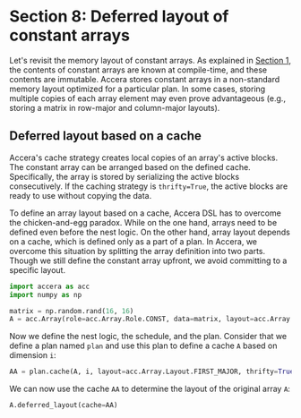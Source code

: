[//]: # (Project: Accera)
[//]: # (Version: v1.2.14)

# Section 8: Deferred layout of constant arrays
Let's revisit the memory layout of constant arrays. As explained in [Section 1](<01%20Arrays%20and%20Scalars.md>), the contents of constant arrays are known at compile-time, and these contents are immutable. Accera stores constant arrays in a non-standard memory layout optimized for a particular plan. In some cases, storing multiple copies of each array element may even prove advantageous (e.g., storing a matrix in row-major and column-major layouts).

## Deferred layout based on a cache
Accera's cache strategy creates local copies of an array's active blocks. The constant array can be arranged based on the defined cache. Specifically, the array is stored by serializing the active blocks consecutively. If the caching strategy is `thrifty=True`, the active blocks are ready to use without copying the data.   

To define an array layout based on a cache, Accera DSL has to overcome the chicken-and-egg paradox. While on the one hand, arrays need to be defined even before the nest logic. On the other hand, array layout depends on a cache, which is defined only as a part of a plan. In Accera, we overcome this situation by splitting the array definition into two parts. Though we still define the constant array upfront, we avoid committing to a specific layout. 
```python
import accera as acc
import numpy as np

matrix = np.random.rand(16, 16)
A = acc.Array(role=acc.Array.Role.CONST, data=matrix, layout=acc.Array.Layout.DEFERRED)
```
Now we define the nest logic, the schedule, and the plan. Consider that we define a plan named `plan` and use this plan to define a cache `A` based on dimension `i`:
```python
AA = plan.cache(A, i, layout=acc.Array.Layout.FIRST_MAJOR, thrifty=True)
```
We can now use the cache `AA` to determine the layout of the original array `A`:
```python
A.deferred_layout(cache=AA)
```


<div style="page-break-after: always;"></div>
